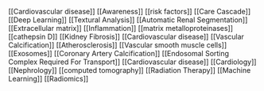 [[Cardiovascular disease]]
[[Awareness]]
[[risk factors]]
[[Care Cascade]]
[[Deep Learning]]
[[Textural Analysis]]
[[Automatic Renal Segmentation]]
[[Extracellular matrix]]
[[Inflammation]]
[[matrix metalloproteinases]]
[[cathepsin D]]
[[Kidney Fibrosis]]
[[Cardiovascular disease]]
[[Vascular Calcification]]
[[Atherosclerosis]]
[[Vascular smooth muscle cells]]
[[Exosomes]]
[[Coronary Artery Calcification]]
[[Endosomal Sorting Complex Required For Transport]]
[[Cardiovascular disease]]
[[Cardiology]]
[[Nephrology]]
[[computed tomography]]
[[Radiation Therapy]]
[[Machine Learning]]
[[Radiomics]]
